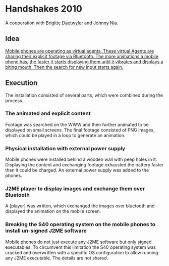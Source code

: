 # Handshakes 2010
A cooperation with [Brigitte Daetwyler](http://www.brigittedaetwyler.ch) and [Johnny Nia](http://johnnynia.ch).

## Idea
[Mobile phones are operating as virtual agents. These virtual Agents are sharing their explicit footage via Bluetooth. The more animations a mobile phone has, the faster it starts displaying them until it vibrates and displays a biting mouth. Then the search for new input starts again.](http://www.brigittedaetwyler.ch/mixed_media/handshakes)

## Execution
The installation consisted of several parts, which were combined during the process.

### The animated and explicit content
Footage was searched on the WWW and then further animated to be displayed on small screens. The final footage consisted of PNG images, which could be played in a loop to generate an animation.

### Physical installation with external power supply
Mobile phones were installed behind a wooden wall with peep holes in it. Displaying the content and exchanging footage exhausted the battery faster than it could be charged. An external power supply was added to the phones.

### J2ME player to display images and exchange them over Bluetooth
A [player] was written, which exchanged the images over bluetooth and displayed the animation on the mobile screen.

### Breaking the S40 operating system on the mobile phones to install un-signed J2ME software
Mobile phones do not just execute any J2ME software but only signed executables. To circumvent this limitation the S40 operating system was cracked and overwritten with a specific OS configuration to allow running any J2ME executable. The details are not shared.
